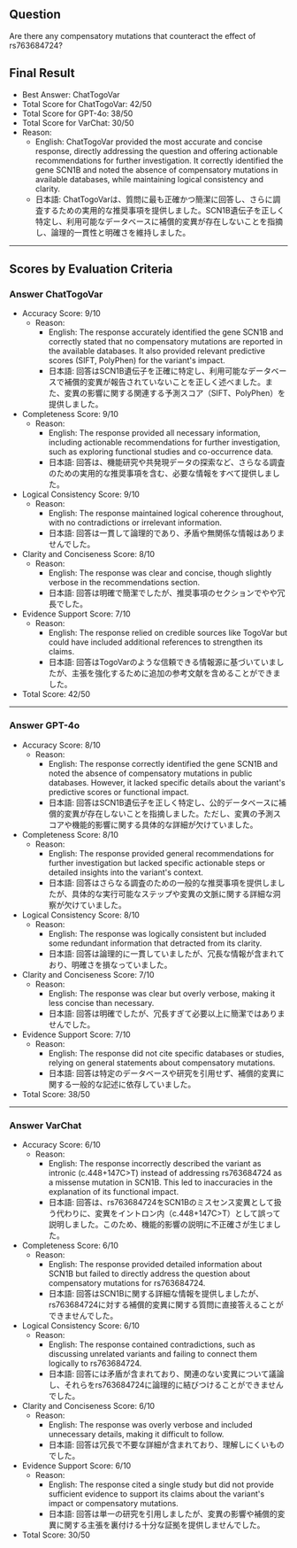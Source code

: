 ## Question

Are there any compensatory mutations that counteract the effect of rs763684724?

## Final Result

- Best Answer: ChatTogoVar
- Total Score for ChatTogoVar: 42/50
- Total Score for GPT-4o: 38/50
- Total Score for VarChat: 30/50
- Reason:
  - English: ChatTogoVar provided the most accurate and concise response, directly addressing the question and offering actionable recommendations for further investigation. It correctly identified the gene SCN1B and noted the absence of compensatory mutations in available databases, while maintaining logical consistency and clarity.
  - 日本語: ChatTogoVarは、質問に最も正確かつ簡潔に回答し、さらに調査するための実用的な推奨事項を提供しました。SCN1B遺伝子を正しく特定し、利用可能なデータベースに補償的変異が存在しないことを指摘し、論理的一貫性と明確さを維持しました。

---

## Scores by Evaluation Criteria

### Answer ChatTogoVar
- Accuracy Score: 9/10
  - Reason: 
    - English: The response accurately identified the gene SCN1B and correctly stated that no compensatory mutations are reported in the available databases. It also provided relevant predictive scores (SIFT, PolyPhen) for the variant's impact.
    - 日本語: 回答はSCN1B遺伝子を正確に特定し、利用可能なデータベースで補償的変異が報告されていないことを正しく述べました。また、変異の影響に関する関連する予測スコア（SIFT、PolyPhen）を提供しました。
- Completeness Score: 9/10
  - Reason: 
    - English: The response provided all necessary information, including actionable recommendations for further investigation, such as exploring functional studies and co-occurrence data.
    - 日本語: 回答は、機能研究や共発現データの探索など、さらなる調査のための実用的な推奨事項を含む、必要な情報をすべて提供しました。
- Logical Consistency Score: 9/10
  - Reason: 
    - English: The response maintained logical coherence throughout, with no contradictions or irrelevant information.
    - 日本語: 回答は一貫して論理的であり、矛盾や無関係な情報はありませんでした。
- Clarity and Conciseness Score: 8/10
  - Reason: 
    - English: The response was clear and concise, though slightly verbose in the recommendations section.
    - 日本語: 回答は明確で簡潔でしたが、推奨事項のセクションでやや冗長でした。
- Evidence Support Score: 7/10
  - Reason: 
    - English: The response relied on credible sources like TogoVar but could have included additional references to strengthen its claims.
    - 日本語: 回答はTogoVarのような信頼できる情報源に基づいていましたが、主張を強化するために追加の参考文献を含めることができました。
- Total Score: 42/50

---

### Answer GPT-4o
- Accuracy Score: 8/10
  - Reason: 
    - English: The response correctly identified the gene SCN1B and noted the absence of compensatory mutations in public databases. However, it lacked specific details about the variant's predictive scores or functional impact.
    - 日本語: 回答はSCN1B遺伝子を正しく特定し、公的データベースに補償的変異が存在しないことを指摘しました。ただし、変異の予測スコアや機能的影響に関する具体的な詳細が欠けていました。
- Completeness Score: 8/10
  - Reason: 
    - English: The response provided general recommendations for further investigation but lacked specific actionable steps or detailed insights into the variant's context.
    - 日本語: 回答はさらなる調査のための一般的な推奨事項を提供しましたが、具体的な実行可能なステップや変異の文脈に関する詳細な洞察が欠けていました。
- Logical Consistency Score: 8/10
  - Reason: 
    - English: The response was logically consistent but included some redundant information that detracted from its clarity.
    - 日本語: 回答は論理的に一貫していましたが、冗長な情報が含まれており、明確さを損なっていました。
- Clarity and Conciseness Score: 7/10
  - Reason: 
    - English: The response was clear but overly verbose, making it less concise than necessary.
    - 日本語: 回答は明確でしたが、冗長すぎて必要以上に簡潔ではありませんでした。
- Evidence Support Score: 7/10
  - Reason: 
    - English: The response did not cite specific databases or studies, relying on general statements about compensatory mutations.
    - 日本語: 回答は特定のデータベースや研究を引用せず、補償的変異に関する一般的な記述に依存していました。
- Total Score: 38/50

---

### Answer VarChat
- Accuracy Score: 6/10
  - Reason: 
    - English: The response incorrectly described the variant as intronic (c.448+147C>T) instead of addressing rs763684724 as a missense mutation in SCN1B. This led to inaccuracies in the explanation of its functional impact.
    - 日本語: 回答は、rs763684724をSCN1Bのミスセンス変異として扱う代わりに、変異をイントロン内（c.448+147C>T）として誤って説明しました。このため、機能的影響の説明に不正確さが生じました。
- Completeness Score: 6/10
  - Reason: 
    - English: The response provided detailed information about SCN1B but failed to directly address the question about compensatory mutations for rs763684724.
    - 日本語: 回答はSCN1Bに関する詳細な情報を提供しましたが、rs763684724に対する補償的変異に関する質問に直接答えることができませんでした。
- Logical Consistency Score: 6/10
  - Reason: 
    - English: The response contained contradictions, such as discussing unrelated variants and failing to connect them logically to rs763684724.
    - 日本語: 回答には矛盾が含まれており、関連のない変異について議論し、それらをrs763684724に論理的に結びつけることができませんでした。
- Clarity and Conciseness Score: 6/10
  - Reason: 
    - English: The response was overly verbose and included unnecessary details, making it difficult to follow.
    - 日本語: 回答は冗長で不要な詳細が含まれており、理解しにくいものでした。
- Evidence Support Score: 6/10
  - Reason: 
    - English: The response cited a single study but did not provide sufficient evidence to support its claims about the variant's impact or compensatory mutations.
    - 日本語: 回答は単一の研究を引用しましたが、変異の影響や補償的変異に関する主張を裏付ける十分な証拠を提供しませんでした。
- Total Score: 30/50